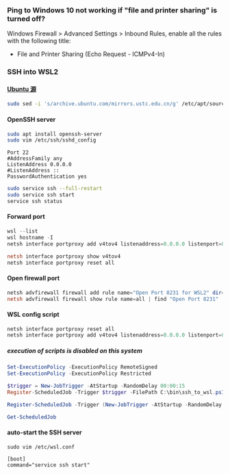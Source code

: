 ---
---

### Ping to Windows 10 not working if "file and printer sharing" is turned off?

Windows Firewall > Advanced Settings > Inbound Rules, enable all the rules with the following title:

- File and Printer Sharing (Echo Request - ICMPv4-In)

### SSH into WSL2

#### [Ubuntu 源](https://mirrors.ustc.edu.cn/help/ubuntu.html)

```sh
sudo sed -i 's/archive.ubuntu.com/mirrors.ustc.edu.cn/g' /etc/apt/sources.list
```

#### OpenSSH server

```sh
sudo apt install openssh-server
sudo vim /etc/ssh/sshd_config
```

```text
Port 22
#AddressFamily any
ListenAddress 0.0.0.0
#ListenAddress ::
PasswordAuthentication yes
```

```sh
sudo service ssh --full-restart
sudo service ssh start
service ssh status
```

#### Forward port

```powershell
wsl --list
wsl hostname -I
netsh interface portproxy add v4tov4 listenaddress=0.0.0.0 listenport=8231 connectaddress=(wsl hostname -I).trim() connectport=22

netsh interface portproxy show v4tov4
netsh interface portproxy reset all
```

#### Open firewall port

```powershell
netsh advfirewall firewall add rule name="Open Port 8231 for WSL2" dir=in action=allow protocol=TCP localport=8231
netsh advfirewall firewall show rule name=all | find "Open Port 8231"
```

#### WSL config script

```ps1
netsh interface portproxy reset all
netsh interface portproxy add v4tov4 listenaddress=0.0.0.0 listenport=8231 connectaddress=(wsl hostname -I).trim() connectport=22
```

##### execution of scripts is disabled on this system

```powershell
Set-ExecutionPolicy -ExecutionPolicy RemoteSigned
Set-ExecutionPolicy -ExecutionPolicy Restricted
```

```powershell
$trigger = New-JobTrigger -AtStartup -RandomDelay 00:00:15
Register-ScheduledJob -Trigger $trigger -FilePath C:\bin\ssh_to_wsl.ps1 -Name RouteSSHtoWSL

Register-ScheduledJob -Trigger (New-JobTrigger -AtStartup -RandomDelay 00:00:15) -FilePath C:\bin\ssh_to_wsl.ps1 -Name RouteSSHtoWSL

Get-ScheduledJob
```

#### auto-start the SSH server

```text
sudo vim /etc/wsl.conf

[boot]
command="service ssh start"
```
